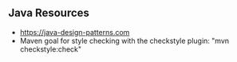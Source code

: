 Java Resources
---

- https://java-design-patterns.com
- Maven goal for style checking with the checkstyle plugin: "mvn checkstyle:check"
